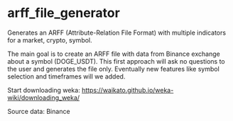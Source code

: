 # arff_file_generator
Generates an ARFF (Attribute-Relation File Format) with multiple indicators for a market, crypto, symbol.

The main goal is to create an ARFF file with data from Binance exchange about a symbol (DOGE_USDT).
This first approach will ask no questions to the user and generates the file only.
Eventually new features like symbol selection and timeframes will we added.

Start downloading weka:
https://waikato.github.io/weka-wiki/downloading_weka/

Source data:
Binance

